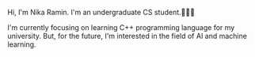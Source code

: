 Hi, I'm Nika Ramin. I'm an undergraduate CS student.👩🏻‍💻

I'm currently focusing on learning C++ programming language for my university.
But, for the future, I'm interested in the field of AI and machine learning.

